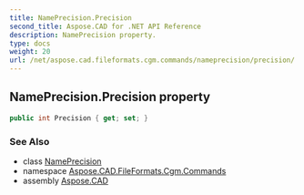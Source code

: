 ```yaml
---
title: NamePrecision.Precision
second_title: Aspose.CAD for .NET API Reference
description: NamePrecision property. 
type: docs
weight: 20
url: /net/aspose.cad.fileformats.cgm.commands/nameprecision/precision/
---
```

## NamePrecision.Precision property

```csharp
public int Precision { get; set; }
```

### See Also

* class [NamePrecision](../)
* namespace [Aspose.CAD.FileFormats.Cgm.Commands](../../nameprecision/)
* assembly [Aspose.CAD](../../../)


